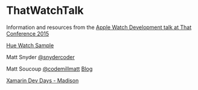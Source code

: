 # ThatWatchTalk
Information and resources from the [Apple Watch Development talk at That Conference 2015](https://www.thatconference.com/Sessions/Session/7059)

[Hue Watch Sample](https://github.com/snydercoder/HueWatchSample)

Matt Snyder
[@snydercoder](https://www.twitter.com/snydercoder)

Matt Soucoup
[@codemillmatt](https://www.twitter.com/codemillmatt)
[Blog](http://codemilltech.com)

[Xamarin Dev Days - Madison](https://ti.to/xamarin/dev-days-madison)


